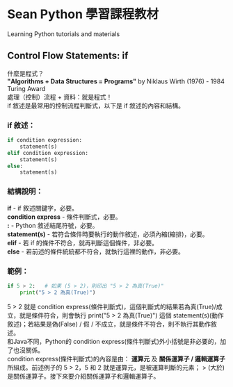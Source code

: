 # Sean Python 學習課程教材
Learning Python tutorials and materials<br>
<h2>Control Flow Statements: if</h2>
什麼是程式？<br>
<strong>"Algorithms + Data Structures = Programs"</strong> by Niklaus Wirth (1976) - 1984 Turing Award<br>
處理（控制）流程 + 資料：就是程式！<br>
if 敘述是最常用的控制流程判斷式，以下是 if 敘述的內容和結構。<br>
<h3>if 敘述：</h3>

```Python
if condition expression:
	statement(s)
elif condition expression:
	statement(s)
else:
	statement(s)
```
<h3>結構說明：</h3>
<strong>if</strong> - if 敘述關鍵字，必要。<br>
<strong>condition express</strong> - 條件判斷式，必要。<br>
<strong>:</strong> - Python 敘述結尾符號，必要。<br>
<strong>statement(s)</strong> - 若符合條件時要執行的動作敘述，必須內縮(縮排)，必要。<br>
<strong>elif</strong> - 若 if 的條件不符合，就再判斷這個條件，非必要。<br>
<strong>else</strong> - 若前述的條件統統都不符合，就執行這裡的動作，非必要。<br>
<h3>範例：</h3>

```Python
if 5 > 2:   # 如果 (5 > 2)，則印出 "5 > 2 為真(True)"
	print("5 > 2 為真(True)")
```

5 > 2 就是 condition express(條件判斷式)，這個判斷式的結果若為真(True)/成立，就是條件符合，則會執行 print("5 > 2 為真(True)") 這個 statement(s)(動作敘述)；若結果是偽(False) / 假 / 不成立，就是條件不符合，則不執行其動作敘述。<br>
和Java不同，Python的 condition express(條件判斷式)外小括號是非必要的，加了也沒關係。<br>
condition express(條件判斷式)的內容是由： <strong>運算元</strong> 及 <strong>關係運算子 / 邏輯運算子</strong> 所組成。前述例子的 5 > 2，5 和 2 就是運算元，是被運算判斷的元素； > (大於)是關係運算子。接下來要介紹關係運算子和邏輯運算子。<br>
